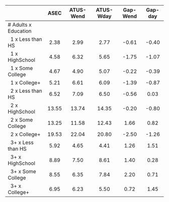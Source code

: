 
|                      |         ASEC |    ATUS-Wend |    ATUS-Wday |     Gap-Wend |      Gap-day |
| -------------------- | :----------: | :----------: | :----------: | :----------: | :----------: |
| # Adults x Education |              |              |              |              |              |
| &nbsp;&nbsp;1 x Less than HS |         2.38 |         2.99 |         2.77 |        -0.61 |        -0.40 |
| &nbsp;&nbsp;1 x HighSchool |         4.58 |         6.32 |         5.65 |        -1.75 |        -1.07 |
| &nbsp;&nbsp;1 x Some College |         4.67 |         4.90 |         5.07 |        -0.22 |        -0.39 |
| &nbsp;&nbsp;1 x College+ |         5.21 |         6.61 |         6.09 |        -1.39 |        -0.87 |
| &nbsp;&nbsp;2 x Less than HS |         6.52 |         7.09 |         6.50 |        -0.56 |         0.03 |
| &nbsp;&nbsp;2 x HighSchool |        13.55 |        13.74 |        14.35 |        -0.20 |        -0.80 |
| &nbsp;&nbsp;2 x Some College |        13.25 |        11.58 |        12.43 |         1.66 |         0.82 |
| &nbsp;&nbsp;2 x College+ |        19.53 |        22.04 |        20.80 |        -2.50 |        -1.26 |
| &nbsp;&nbsp;3+ x Less than HS |         5.92 |         4.65 |         4.41 |         1.26 |         1.51 |
| &nbsp;&nbsp;3+ x HighSchool |         8.89 |         7.50 |         8.61 |         1.40 |         0.28 |
| &nbsp;&nbsp;3+ x Some College |         8.55 |         6.35 |         7.84 |         2.20 |         0.71 |
| &nbsp;&nbsp;3+ x College+ |         6.95 |         6.23 |         5.50 |         0.72 |         1.45 |

